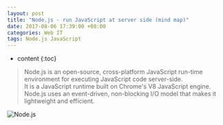 ```yaml
---
layout: post
title: "Node.js - run JavaScript at server side (mind map)"
date: 2017-08-06 17:39:00 +08:00
categories: Web IT
tags: Node.js JavaScript
---
```


* content
{:toc}


> Node.js is an open-source, cross-platform JavaScript run-time environment for executing JavaScript code server-side.  
> It is a JavaScript runtime built on Chrome's V8 JavaScript engine. Node.js uses an event-driven, non-blocking I/O model that makes it lightweight and efficient.   

![Node.js](https://ejres-1253687085.picgz.myqcloud.com/img/nodejs/mm-nodejs.svg)

